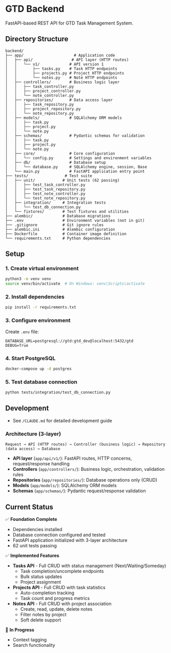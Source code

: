 # GTD Backend

FastAPI-based REST API for GTD Task Management System.

## Directory Structure

```
backend/
├── app/                      # Application code
│   ├── api/                 # API layer (HTTP routes)
│   │   └── v1/             # API version 1
│   │       ├── tasks.py    # Task HTTP endpoints
│   │       ├── projects.py # Project HTTP endpoints
│   │       └── notes.py    # Note HTTP endpoints
│   ├── controllers/        # Business logic layer
│   │   ├── task_controller.py
│   │   ├── project_controller.py
│   │   └── note_controller.py
│   ├── repositories/       # Data access layer
│   │   ├── task_repository.py
│   │   ├── project_repository.py
│   │   └── note_repository.py
│   ├── models/             # SQLAlchemy ORM models
│   │   ├── task.py
│   │   ├── project.py
│   │   └── note.py
│   ├── schemas/            # Pydantic schemas for validation
│   │   ├── task.py
│   │   ├── project.py
│   │   └── note.py
│   ├── core/               # Core configuration
│   │   └── config.py       # Settings and environment variables
│   ├── db/                 # Database setup
│   │   └── database.py     # SQLAlchemy engine, session, Base
│   └── main.py             # FastAPI application entry point
├── tests/                # Test suite
│   ├── unit/            # Unit tests (62 passing)
│   │   ├── test_task_controller.py
│   │   ├── test_task_repository.py
│   │   ├── test_note_controller.py
│   │   └── test_note_repository.py
│   ├── integration/     # Integration tests
│   │   └── test_db_connection.py
│   └── fixtures/        # Test fixtures and utilities
├── alembic/             # Database migrations
├── .env                 # Environment variables (not in git)
├── .gitignore           # Git ignore rules
├── alembic.ini          # Alembic configuration
├── Dockerfile           # Container image definition
└── requirements.txt     # Python dependencies
```

## Setup

### 1. Create virtual environment
```bash
python3 -m venv venv
source venv/bin/activate  # On Windows: venv\Scripts\activate
```

### 2. Install dependencies
```bash
pip install -r requirements.txt
```

### 3. Configure environment
Create `.env` file:
```
DATABASE_URL=postgresql://gtd:gtd_dev@localhost:5432/gtd
DEBUG=True
```

### 4. Start PostgreSQL
```bash
docker-compose up -d postgres
```

### 5. Test database connection
```bash
python tests/integration/test_db_connection.py
```

## Development

- See `/CLAUDE.md` for detailed development guide

### Architecture (3-layer)
```
Request → API (HTTP routes) → Controller (business logic) → Repository (data access) → Database
```

- **API layer** (`app/api/v1/`): FastAPI routes, HTTP concerns, request/response handling
- **Controllers** (`app/controllers/`): Business logic, orchestration, validation rules
- **Repositories** (`app/repositories/`): Database operations only (CRUD)
- **Models** (`app/models/`): SQLAlchemy ORM models
- **Schemas** (`app/schemas/`): Pydantic request/response validation

## Current Status

✅ **Foundation Complete**
- Dependencies installed
- Database connection configured and tested
- FastAPI application initialized with 3-layer architecture
- 62 unit tests passing

✅ **Implemented Features**
- **Tasks API** - Full CRUD with status management (Next/Waiting/Someday)
  - Task completion/uncomplete endpoints
  - Bulk status updates
  - Project assignment
- **Projects API** - Full CRUD with task statistics
  - Auto-completion tracking
  - Task count and progress metrics
- **Notes API** - Full CRUD with project association
  - Create, read, update, delete notes
  - Filter notes by project
  - Soft delete support

🚧 **In Progress**
- Context tagging
- Search functionality
